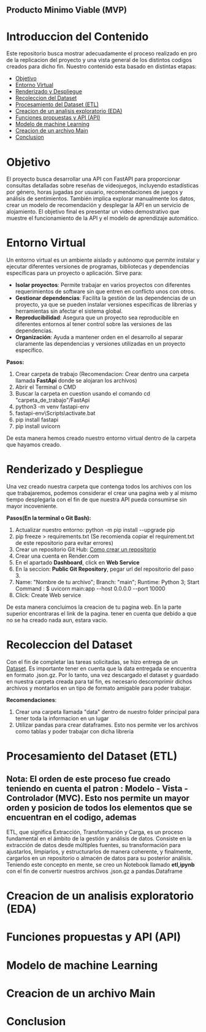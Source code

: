 ## Producto Minimo Viable (MVP)
# Introduccion del Contenido
Este repositorio busca mostrar adecuadamente el proceso realizado en pro de la replicacion del proyecto y una vista general de los distintos codigos creados para dicho fin.
Nuestro contenido esta basado en distintas etapas:

  * [Objetivo](#objetivo)
  * [Entorno Virtual](#entorno-virtual)
  * [Renderizado y Despliegue](#renderizado-y-despliegue)
  * [Recoleccion del Dataset](#recoleccion-del-dataset)
  * [Procesamiento del Dataset (ETL)](#procesamiento-del-dataset)
  * [Creacion de un analisis exploratorio (EDA)](#eda)
  * [Funciones propuestas y API (API)](#api)
  * [Modelo de machine Learning](#ml)
  * [Creacion de un archivo Main](#main)
  * [Conclusion](#conclusion)

# Objetivo
El proyecto busca desarrollar una API con FastAPI para proporcionar consultas detalladas sobre reseñas de videojuegos, incluyendo estadísticas por género, horas jugadas por usuario, recomendaciones de juegos y análisis de sentimientos. También implica explorar manualmente los datos, crear un modelo de recomendación y desplegar la API en un servicio de alojamiento. El objetivo final es presentar un video demostrativo que muestre el funcionamiento de la API y el modelo de aprendizaje automático.

# Entorno Virtual

Un entorno virtual es un ambiente aislado y autónomo que permite instalar y ejecutar diferentes versiones de programas, bibliotecas y dependencias específicas para un proyecto o aplicación.
Sirve para:

* __Isolar proyectos__: Permite trabajar en varios proyectos con diferentes requerimientos de software sin que entren en conflicto unos con otros.
* __Gestionar dependencias__: Facilita la gestión de las dependencias de un proyecto, ya que se pueden instalar versiones específicas de librerías y herramientas sin afectar el sistema global.
* __Reproducibilidad__: Asegura que un proyecto sea reproducible en diferentes entornos al tener control sobre las versiones de las dependencias.
* __Organización__: Ayuda a mantener orden en el desarrollo al separar claramente las dependencias y versiones utilizadas en un proyecto específico.

__Pasos:__
 1. Crear carpeta de trabajo (Recomendacion: Crear dentro una carpeta llamada __FastApi__ donde se alojaran los archivos)
 2. Abrir el Terminal o CMD
 3. Buscar la carpeta en cuestion usando el comando cd "carpeta_de_trabajo"/FastApi
 4. python3 -m venv fastapi-env
 5. fastapi-env\Scripts\activate.bat
 6. pip install fastapi
 7. pip install uvicorn

De esta manera hemos creado nuestro entorno virtual dentro de la carpeta que hayamos creado.

# Renderizado y Despliegue

Una vez creado nuestra carpeta que contenga todos los archivos con los que trabajaremos, podemos considerar el crear una pagina web y al mismo tiempo desplegarla con el fin de que nuestra API pueda consumirse sin mayor incoveniente.

__Pasos(En la terminal o Git Bash):__

1. Actualizar nuestro entorno: python -m pip install --upgrade pip
2. pip freeze > requirements.txt (Se recomienda copiar el requirement.txt de este repositorio para evitar errores)
3. Crear un repositorio Git Hub: [Como crear un repositorio](https://docs.github.com/es/get-started/quickstart/create-a-repo)
4. Crear una cuenta en Render.com
5. En el apartado __Dashboard__, click en __Web Service__
6. En la seccion: __Public Git Repository__, pegar url del repositorio del paso 3.
7. Name: "Nombre de tu archivo"; Branch: "main"; Runtime: Python 3; Start Command : $ uvicorn main:app --host 0.0.0.0 --port 10000
8. Click: Create Web service

De esta manera concluimos la creacion de tu pagina web. En la parte superior encontraras el link de la pagina. tener en cuenta que debido a que no se ha creado nada aun, estara vacio.

# Recoleccion del Dataset

Con el fin de completar las tareas solicitadas, se hizo entrega de un [Dataset](https://drive.google.com/drive/folders/1HqBG2-sUkz_R3h1dZU5F2uAzpRn7BSpj). Es importante tener en cuenta que la data entregada se encuentra en formato .json.gz. Por lo tanto, una vez descargado el dataset y guardado en nuestra carpeta creada para tal fin, es necesario descomprimir dichos archivos y montarlos en un tipo de formato amigable para poder trabajar.

__Recomendaciones__:

1. Crear una carpeta llamada "data" dentro de nuestro folder principal para tener toda la informacion en un lugar
2. Utilizar pandas para crear dataframes. Esto nos permite ver los archivos como tablas y poder trabajar con dicha libreria

# Procesamiento del Dataset (ETL)

## Nota: El orden de este proceso fue creado teniendo en cuenta el patron : Modelo - Vista - Controlador (MVC). Esto nos permite un mayor orden y posicion de todos los elementos que se encuentran en el codigo, ademas

ETL, que significa Extracción, Transformación y Carga, es un proceso fundamental en el ámbito de la gestión y análisis de datos. Consiste en la extracción de datos desde múltiples fuentes, su transformación para ajustarlos, limpiarlos, y estructurarlos de manera coherente, y finalmente, cargarlos en un repositorio o almacén de datos para su posterior análisis. 
Teniendo este concepto en mente, se creo un Notebook llamado __etl,ipynb__ con el fin de convertir nuestros archivos .json.gz a pandas.Dataframe

# Creacion de un analisis exploratorio (EDA)
# Funciones propuestas y API (API)
# Modelo de machine Learning
# Creacion de un archivo Main
# Conclusion



